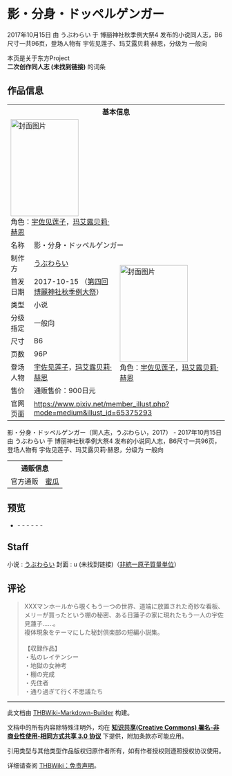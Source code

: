 # 影・分身・ドッペルゲンガー

<!-- source html: G:\repos\THBWiki-Markdown-Builder\THBWikiMarkdown\Temp\main\5\56\ns0%3A%E5%BD%B1%E3%83%BB%E5%88%86%E8%BA%AB%E3%83%BB%E3%83%89%E3%83%83%E3%83%9A%E3%83%AB%E3%82%B2%E3%83%B3%E3%82%AC%E3%83%BC.html -->

2017年10月15日 由 うぶわらい 于 博丽神社秋季例大祭4 发布的小说同人志，B6尺寸一共96页，登场人物有 宇佐见莲子、玛艾露贝莉·赫恩，分级为 一般向

本页是关于东方Project  
 **二次创作同人志 (未找到链接)** 的词条

## 作品信息

<table><tbody><tr><th colspan="3">基本信息</th></tr><tr><td class="cover-artwork-mobile" colspan="2"><a href="./文件-影・分身・ドッペルゲンガー封面.jpg.md" class="image" title="封面图片"><img alt="封面图片" src="https://upload.thwiki.cc/thumb/b/bf/%E5%BD%B1%E3%83%BB%E5%88%86%E8%BA%AB%E3%83%BB%E3%83%89%E3%83%83%E3%83%9A%E3%83%AB%E3%82%B2%E3%83%B3%E3%82%AC%E3%83%BC%E5%B0%81%E9%9D%A2.jpg/157px-%E5%BD%B1%E3%83%BB%E5%88%86%E8%BA%AB%E3%83%BB%E3%83%89%E3%83%83%E3%83%9A%E3%83%AB%E3%82%B2%E3%83%B3%E3%82%AC%E3%83%BC%E5%B0%81%E9%9D%A2.jpg" decoding="async" loading="lazy" width="157" height="224" srcset="https://upload.thwiki.cc/thumb/b/bf/%E5%BD%B1%E3%83%BB%E5%88%86%E8%BA%AB%E3%83%BB%E3%83%89%E3%83%83%E3%83%9A%E3%83%AB%E3%82%B2%E3%83%B3%E3%82%AC%E3%83%BC%E5%B0%81%E9%9D%A2.jpg/236px-%E5%BD%B1%E3%83%BB%E5%88%86%E8%BA%AB%E3%83%BB%E3%83%89%E3%83%83%E3%83%9A%E3%83%AB%E3%82%B2%E3%83%B3%E3%82%AC%E3%83%BC%E5%B0%81%E9%9D%A2.jpg 1.5x, https://upload.thwiki.cc/thumb/b/bf/%E5%BD%B1%E3%83%BB%E5%88%86%E8%BA%AB%E3%83%BB%E3%83%89%E3%83%83%E3%83%9A%E3%83%AB%E3%82%B2%E3%83%B3%E3%82%AC%E3%83%BC%E5%B0%81%E9%9D%A2.jpg/314px-%E5%BD%B1%E3%83%BB%E5%88%86%E8%BA%AB%E3%83%BB%E3%83%89%E3%83%83%E3%83%9A%E3%83%AB%E3%82%B2%E3%83%B3%E3%82%AC%E3%83%BC%E5%B0%81%E9%9D%A2.jpg 2x" data-file-width="316" data-file-height="450"></a><div class="cover-char">角色：<a href="./宇佐见莲子.md" title="宇佐见莲子">宇佐见莲子</a>，<a href="./玛艾露贝莉·赫恩.md" title="玛艾露贝莉·赫恩">玛艾露贝莉·赫恩</a></div></td>
</tr><tr><td class="label">名称</td><td colspan="2"> 影・分身・ドッペルゲンガー </td></tr><tr><td class="label">制作方</td><td><a href="./うぶわらい.md" title="うぶわらい">うぶわらい</a></td><td class="cover-artwork" rowspan="8" style="min-width:224px;"><a href="./文件-影・分身・ドッペルゲンガー封面.jpg.md" class="image" title="封面图片"><img alt="封面图片" src="https://upload.thwiki.cc/thumb/b/bf/%E5%BD%B1%E3%83%BB%E5%88%86%E8%BA%AB%E3%83%BB%E3%83%89%E3%83%83%E3%83%9A%E3%83%AB%E3%82%B2%E3%83%B3%E3%82%AC%E3%83%BC%E5%B0%81%E9%9D%A2.jpg/157px-%E5%BD%B1%E3%83%BB%E5%88%86%E8%BA%AB%E3%83%BB%E3%83%89%E3%83%83%E3%83%9A%E3%83%AB%E3%82%B2%E3%83%B3%E3%82%AC%E3%83%BC%E5%B0%81%E9%9D%A2.jpg" decoding="async" loading="lazy" width="157" height="224" srcset="https://upload.thwiki.cc/thumb/b/bf/%E5%BD%B1%E3%83%BB%E5%88%86%E8%BA%AB%E3%83%BB%E3%83%89%E3%83%83%E3%83%9A%E3%83%AB%E3%82%B2%E3%83%B3%E3%82%AC%E3%83%BC%E5%B0%81%E9%9D%A2.jpg/236px-%E5%BD%B1%E3%83%BB%E5%88%86%E8%BA%AB%E3%83%BB%E3%83%89%E3%83%83%E3%83%9A%E3%83%AB%E3%82%B2%E3%83%B3%E3%82%AC%E3%83%BC%E5%B0%81%E9%9D%A2.jpg 1.5x, https://upload.thwiki.cc/thumb/b/bf/%E5%BD%B1%E3%83%BB%E5%88%86%E8%BA%AB%E3%83%BB%E3%83%89%E3%83%83%E3%83%9A%E3%83%AB%E3%82%B2%E3%83%B3%E3%82%AC%E3%83%BC%E5%B0%81%E9%9D%A2.jpg/314px-%E5%BD%B1%E3%83%BB%E5%88%86%E8%BA%AB%E3%83%BB%E3%83%89%E3%83%83%E3%83%9A%E3%83%AB%E3%82%B2%E3%83%B3%E3%82%AC%E3%83%BC%E5%B0%81%E9%9D%A2.jpg 2x" data-file-width="316" data-file-height="450"></a><div class="cover-char">角色：<a href="./宇佐见莲子.md" title="宇佐见莲子">宇佐见莲子</a>，<a href="./玛艾露贝莉·赫恩.md" title="玛艾露贝莉·赫恩">玛艾露贝莉·赫恩</a></div></td>
</tr><tr><td class="label">首发日期</td><td>2017-10-15&#160;（<a href="/展会作品列表?e=%E5%8D%9A%E4%B8%BD%E7%A5%9E%E7%A4%BE%E7%A7%8B%E5%AD%A3%E4%BE%8B%E5%A4%A7%E7%A5%AD%234">第四回 博麗神社秋季例大祭</a>）</td></tr><tr><td class="label">类型</td><td>小说</td></tr><tr><td class="label">分级指定</td><td>一般向</td></tr><tr><td class="label">尺寸</td><td>B6</td></tr><tr><td class="label">页数</td><td>96P</td></tr><tr><td class="label">登场人物</td><td><a href="./宇佐见莲子.md" title="宇佐见莲子">宇佐见莲子</a>，<a href="./玛艾露贝莉·赫恩.md" title="玛艾露贝莉·赫恩">玛艾露贝莉·赫恩</a></td></tr><tr><td class="label">售价</td><td>通贩售价：900日元</td></tr>
<tr><td class="label">官网页面</td><td colspan="2"><a rel="nofollow" class="external free" href="https://www.pixiv.net/member_illust.php?mode=medium&amp;illust_id=65375293">https://www.pixiv.net/member_illust.php?mode=medium&amp;illust_id=65375293</a></td></tr></tbody></table>

影・分身・ドッペルゲンガー（同人志，うぶわらい，2017） - 2017年10月15日 由 うぶわらい 于 博丽神社秋季例大祭4 发布的小说同人志，B6尺寸一共96页，登场人物有 宇佐见莲子、玛艾露贝莉·赫恩，分级为 一般向

<table><tbody><tr><th colspan="3">通贩信息</th></tr><tr><td class="label">官方通贩</td><td colspan="2"><a rel="nofollow" class="external text" href="https://www.melonbooks.co.jp/detail/detail.php?product_id=294491">蜜瓜</a></td></tr></tbody></table>



## 预览
- [](./文件-影・分身・ドッペルゲンガー预览图1.jpg.md)- [](./文件-影・分身・ドッペルゲンガー预览图2.jpg.md)- [](./文件-影・分身・ドッペルゲンガー预览图3.jpg.md)- [](./文件-影・分身・ドッペルゲンガー预览图4.jpg.md)- [](./文件-影・分身・ドッペルゲンガー预览图5.jpg.md)- [](./文件-影・分身・ドッペルゲンガー预览图6.jpg.md)- [](./文件-影・分身・ドッペルゲンガー预览图7.jpg.md)


## Staff
小说
: [うぶわらい](./うぶわらい.md)
封面
: u (未找到链接)（[非統一原子質量単位](./非統一原子質量単位.md)）


## 评论
<blockquote><div class="poem">
<p><span lang="ja">XXXマンホールから覗くもう一つの世界、道端に放置された奇妙な看板、メリーが買ったという棚の秘密、ある日蓮子の家に現れたもう一人の宇佐見蓮子……。<br>
複体現象をテーマにした秘封倶楽部の短編小説集。<br>
<br>
【収録作品】<br>
・私のレイテンシー<br>
・地獄の女神考<br>
・棚の完成<br>
・先住者<br>
・通り過ぎて行く不思議たち<br></span>
</p>
</div></blockquote>






---

此文档由 [THBWiki-Markdown-Builder](https://github.com/Delsin-Yu/THBWiki-Markdown-Builder) 构建。

文档中的所有内容除特殊注明外，均在 [**知识共享(Creative Commons) 署名-非商业性使用-相同方式共享 3.0 协议**](https://creativecommons.org/licenses/by-sa/3.0/deed.zh-hans) 下提供，附加条款亦可能应用。

引用类型与其他类型作品版权归原作者所有，如有作者授权则遵照授权协议使用。

详细请查阅 [THBWiki：免责声明](https://thbwiki.cc/THBWiki:%E5%85%8D%E8%B4%A3%E5%A3%B0%E6%98%8E)。


